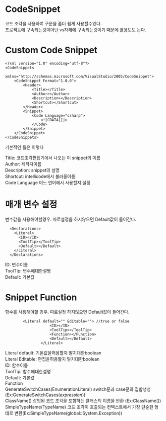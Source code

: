 # CodeSnippet

코드 조각을 사용하여 구문을 좀더 쉽게 사용할수있다.<br/>
프로젝트에 구속되는것이아닌 vs자체에 구속되는것이기 때문에 활용도도 놉다.<br/>

# Custom Code Snippet
```
<?xml version="1.0" encoding="utf-8"?>
<CodeSnippets
    xmlns="http://schemas.microsoft.com/VisualStudio/2005/CodeSnippet">
    <CodeSnippet Format="1.0.0">
        <Header>
            <Title></Title>
            <Author></Author>
            <Description></Description>
            <Shortcut></Shortcut>
        </Header>
        <Snippet>
            <Code Language="csharp">
                <![CDATA[]]>
            </Code>
        </Snippet>
    </CodeSnippet>
</CodeSnippets>
```
기본적인 틀은 이렇다<br/>

Title: 코드조각편집기에서 나오는 이 snippet의 이름<br/>
Author: 제작자이름<br/>
Description: snippet의 설명<br/>
Shortcut: intellicode에서 불러올이름<br/>
Code Language 어느 언어에서 사용할지 설정<br/>


# 매개 변수 설정
변수값을 사용해야할경우. 따로설정을 하지않으면 Default값이 들어간다.

```
  <Declarations>
    <Literal>
      <ID></ID>
      <ToolTip></ToolTip>
      <Default></Default> 
    </Literal>
  </Declarations>
```
ID: 변수이름<br/>
ToolTip: 변수에대한설명<br/>
Default: 기본값<br/>

# Snippet Function
함수를 사용해야할 경우. 따로설정 하지않으면 Default값이 들어간다.

```
        <Literal default="" Editable=""> //true or false
                    <ID></ID>
                    <ToolTip></ToolTip>
                    <Function></Function>
                    <Default></Default>
                </Literal>
```
Literal default: 기본값을허용할지 말지대한boolean<br/>
Literal Editable: 편집을허용할지 말지대한boolean<br/>
ID: 함수이름<br/>
ToolTip: 함수에대한설명<br/>
Default: 기본값<br/>
Function<br/>
GenerateSwitchCases(EnumerationLiteral) switch문과 case문의 집합생성 (Ex:GenerateSwitchCases($expression$))<br/>
ClassName() 삽입된 코드 조각을 포함하는 클래스의 이름을 반환 (Ex:ClassName())<br/>
SimpleTypeName(TypeName) 코드 조각이 호출되는 컨텍스트에서 가장 단순한 형태로 변환(Ex:SimpleTypeName(global::System.Exception))<br/>
